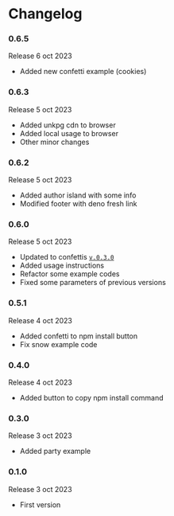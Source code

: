 # Changelog

### 0.6.5

Release 6 oct 2023

  * Added new confetti example (cookies)

### 0.6.3

Release 5 oct 2023

  * Added unkpg cdn to browser
  * Added local usage to browser
  * Other minor changes

### 0.6.2

Release 5 oct 2023

  * Added author island with some info
  * Modified footer with deno fresh link

### 0.6.0

Release 5 oct 2023

  * Updated to confettis [`v.0.3.0`](https://github.com/ovniroto/confettis/releases/tag/v0.3.0)
  * Added usage instructions
  * Refactor some example codes
  * Fixed some parameters of previous versions

### 0.5.1

Release 4 oct 2023

  * Added confetti to npm install button
  * Fix snow example code

### 0.4.0

Release 4 oct 2023

  * Added button to copy npm install command

### 0.3.0

Release 3 oct 2023

  * Added party example

### 0.1.0

Release 3 oct 2023

  * First version